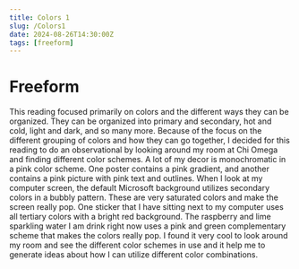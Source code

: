```yaml
---
title: Colors 1
slug: /Colors1
date: 2024-08-26T14:30:00Z
tags: [freeform]
---
```


# Freeform

This reading focused primarily on colors and the different ways they can be organized. They can be organized into primary and secondary, hot and cold, light and dark, and so many more. Because of the focus on the different grouping of colors and how they can go together, I decided for this reading to do an observational by looking around my room at Chi Omega and finding different color schemes. A lot of my decor is monochromatic in a pink color scheme. One poster contains a pink gradient, and another contains a pink picture with pink text and outlines. When I look at my computer screen, the default Microsoft background utilizes secondary colors in a bubbly pattern. These are very saturated colors and make the screen really pop. One sticker that I have sitting next to my computer uses all tertiary colors with a bright red background. The raspberry and lime sparkling water I am drink right now uses a pink and green complementary scheme that makes the colors really pop. I found it very cool to look around my room and see the different color schemes in use and it help me to generate ideas about how I can utilize different color combinations.